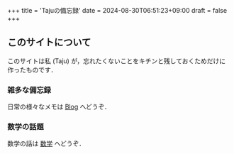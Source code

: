 +++
title = 'Tajuの備忘録'
date = 2024-08-30T06:51:23+09:00
draft = false
+++
## このサイトについて
このサイトは私 (Taju) が，忘れたくないことをキチンと残しておくためだけに作ったものです．

### 雑多な備忘録
日常の様々なメモは [Blog](./posts/) へどうぞ．

### 数学の話題
数学の話は [数学](./math/) へどうぞ．
